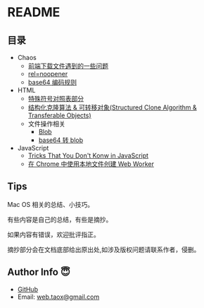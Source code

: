 # README

## 目录

* Chaos
	* [前端下载文件遇到的一些问题](https://github.com/NinjiaHub/Frontend-Tricks/blob/master/documents/CHAOS/download-file.md)
	* [rel=noopener](https://github.com/NinjiaHub/Frontend-Tricks/blob/master/documents/CHAOS/rel-noopener.md)
	* [base64 编码规则](https://github.com/NinjiaHub/Frontend-Tricks/blob/master/documents/CHAOS/covert-data-2-base64.md)
* HTML
	* [特殊符号对照表部分](https://github.com/NinjiaHub/Frontend-Tricks/blob/master/documents/HTML/%E7%89%B9%E6%AE%8A%E7%AC%A6%E5%8F%B7%E5%AF%B9%E7%85%A7%E8%A1%A8.md)
	* [结构化克隆算法 & 可转移对象(Structured Clone Algorithm & Transferable Objects)](https://github.com/NinjiaHub/Frontend-Tricks/blob/master/documents/HTML/structured-clone-algorithm-transferable.md)
	* 文件操作相关
		* [Blob](https://github.com/NinjiaHub/Frontend-Tricks/blob/master/documents/HTML/file/blob.md)
		* [base64 转 blob](https://github.com/NinjiaHub/Frontend-Tricks/blob/master/documents/HTML/file/base64-to-blob.md)
* JavaScript
	* [Tricks That You Don't Konw in JavaScript](https://github.com/NinjiaHub/Frontend-Tricks/blob/master/documents/JS/tricks-you-do-not-know.md)
	* [在 Chrome 中使用本地文件创建 Web Worker](https://github.com/NinjiaHub/Frontend-Tricks/blob/master/documents/JS/create-worker-from-local-file-in-chrome.md)

## Tips

Mac OS 相关的总结、小技巧。

有些内容是自己的总结，有些是摘抄。

如果内容有错误，欢迎批评指正。

摘抄部分会在文档底部给出原出处,如涉及版权问题请联系作者，侵删。

## Author Info 😇

* [GitHub](https://github.com/Tao-Quixote)
* Email: <web.taox@gmail.com>
